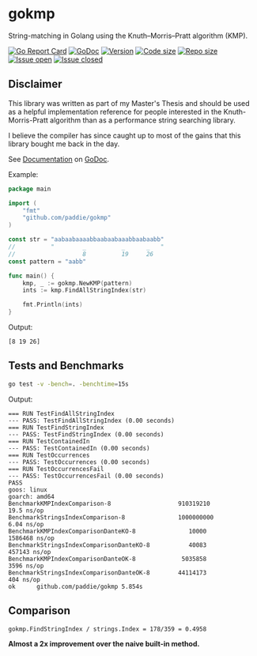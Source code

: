 # gokmp

String-matching in Golang using the Knuth–Morris–Pratt algorithm (KMP).

[![Go Report Card](https://goreportcard.com/badge/github.com/alessiosavi/gokmp)](https://goreportcard.com/report/github.com/alessiosavi/gokmp) [![GoDoc](https://godoc.org/github.com/alessiosavi/gokmp?status.svg)](https://godoc.org/github.com/alessiosavi/gokmp) [![Version](https://img.shields.io/github/v/tag/alessiosavi/gokmp)](https://img.shields.io/github/v/tag/alessiosavi/gokmp) [![Code size](https://img.shields.io/github/languages/code-size/alessiosavi/gokmp)](https://img.shields.io/github/languages/code-size/alessiosavi/gokmp) [![Repo size](https://img.shields.io/github/repo-size/alessiosavi/gokmp)](https://img.shields.io/github/repo-size/alessiosavi/gokmp) [![Issue open](https://img.shields.io/github/issues/alessiosavi/gokmp)](https://img.shields.io/github/issues/alessiosavi/gokmp)
[![Issue closed](https://img.shields.io/github/issues-closed/alessiosavi/gokmp)](https://img.shields.io/github/issues-closed/alessiosavi/gokmp)


## Disclaimer

This library was written as part of my Master's Thesis and should be used as a helpful implementation reference for people interested in the Knuth-Morris-Pratt algorithm than as a performance string searching library.

I believe the compiler has since caught up to most of the gains that this library bought me back in the day.

See [Documentation](http://godoc.org/github.com/paddie/gokmp) on [GoDoc](http://godoc.org/).

Example:

```go
package main

import (
	"fmt"
	"github.com/paddie/gokmp"
)

const str = "aabaabaaaabbaabaabaaabbaabaabb"
//          "        _          _      _   "
//                   8          19     26
const pattern = "aabb"

func main() {
	kmp, _ := gokmp.NewKMP(pattern)
	ints := kmp.FindAllStringIndex(str)

	fmt.Println(ints)
}
```

Output:

```text
[8 19 26]
```

## Tests and Benchmarks

```bash
go test -v -bench=. -benchtime=15s
```

Output:

```text
=== RUN TestFindAllStringIndex
--- PASS: TestFindAllStringIndex (0.00 seconds)
=== RUN TestFindStringIndex
--- PASS: TestFindStringIndex (0.00 seconds)
=== RUN TestContainedIn
--- PASS: TestContainedIn (0.00 seconds)
=== RUN TestOccurrences
--- PASS: TestOccurrences (0.00 seconds)
=== RUN TestOccurrencesFail
--- PASS: TestOccurrencesFail (0.00 seconds)
PASS
goos: linux
goarch: amd64
BenchmarkKMPIndexComparison-8                   910319210               19.5 ns/op
BenchmarkStringsIndexComparison-8               1000000000               6.04 ns/op
BenchmarkKMPIndexComparisonDanteKO-8               10000           1586468 ns/op
BenchmarkStringsIndexComparisonDanteKO-8           40083            457143 ns/op
BenchmarkKMPIndexComparisonDanteOK-8             5035858              3596 ns/op
BenchmarkStringsIndexComparisonDanteOK-8        44114173               404 ns/op
ok  	github.com/paddie/gokmp	5.854s
```

## Comparison

```bash
gokmp.FindStringIndex / strings.Index = 178/359 = 0.4958
```

**Almost a 2x improvement over the naive built-in method.**
